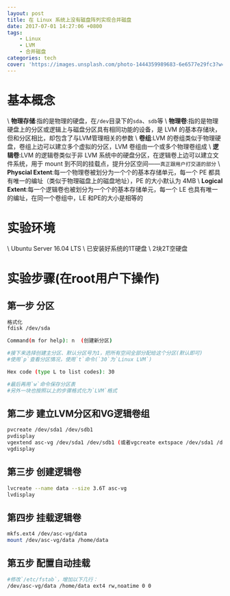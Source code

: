 ```yaml
---
layout: post
title: 在 Linux 系统上没有磁盘阵列实现合并磁盘
date: 2017-07-01 14:27:06 +0800
tags:
    - Linux
    - LVM
    - 合并磁盘
categories: tech
cover: 'https://images.unsplash.com/photo-1444359989683-6e6577e29fc3?w=1600&h=900'
---
```


# 基本概念

\\
**物理存储**:指的是物理的硬盘，在`/dev`目录下的`sda`、`sdb`等 \\
**物理卷**:指的是物理硬盘上的分区或逻辑上与磁盘分区具有相同功能的设备，是 LVM 的基本存储块，但和分区相比，却包含了与LVM管理相关的参数 \\
**卷组**:LVM 的卷组类似于物理硬盘，卷组上边可以建立多个虚拟的分区，LVM 卷组由一个或多个物理卷组成 \\
**逻辑卷**:LVM 的逻辑卷类似于非 LVM 系统中的硬盘分区，在逻辑卷上边可以建立文件系统，用于 mount 到不同的挂载点，提升分区空间——`真正跟用户打交道的部分` \\
**Physcial Extent**:每一个物理卷被划分为一个个的基本存储单元，每一个 PE 都具有唯一的编址（类似于物理磁盘上的磁盘地址），PE 的大小默认为 4MB \\
**Logical Extent**:每一个逻辑卷也被划分为一个个的基本存储单元，每一个 LE 也具有唯一的编址，在同一个卷组中，LE 和PE的大小是相等的

# 实验环境

\\
Ubuntu Server 16.04 LTS  \\
已安装好系统的1T硬盘 \\
2块2T空硬盘

# 实验步骤(在root用户下操作)

## 第一步 分区

```bash
格式化
fdisk /dev/sda

Command(m for help): n  (创建新分区)

#接下来选择创建主分区、默认分区号为1，把所有空间全部分配给这个分区(默认即可)
#使用`p`查看分区情况，使用`t`命令(`30`为`Linux LVM`)

Hex code (type L to list codes): 30

#最后再用`w`命令保存分区表
#另外一块也按照以上的步骤格式化为`LVM`格式
```

## 第二步 建立LVM分区和VG逻辑卷组

```bash
pvcreate /dev/sda1 /dev/sdb1
pvdisplay
vgextend asc-vg /dev/sda1 /dev/sdb1 (或者vgcreate extspace /dev/sda1 /dev/sdb1)
vgdisplay
```

## 第三步 创建逻辑卷

```bash
lvcreate --name data --size 3.6T asc-vg
lvdisplay
```

## 第四步 挂载逻辑卷

```bash
mkfs.ext4 /dev/asc-vg/data 
mount /dev/asc-vg/data /home/data
```

## 第五步 配置自动挂载

```bash
#修改`/etc/fstab`，增加以下几行：
/dev/asc-vg/data /home/data ext4 rw,noatime 0 0
```
